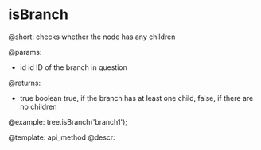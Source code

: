 isBranch
=============

@short: checks whether the node has any children
	

@params:
- id 		id 	ID of the branch in question

@returns:
- true 		boolean     true, if the branch has at least one child, false, if there are no children

@example:
tree.isBranch('branch1');

@template:	api_method
@descr:


